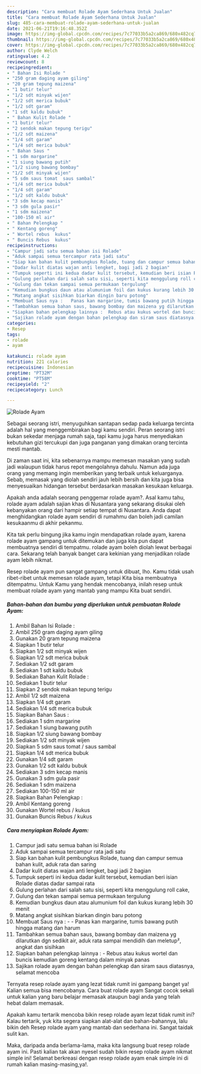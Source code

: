 ```yaml
---
description: "Cara membuat Rolade Ayam Sederhana Untuk Jualan"
title: "Cara membuat Rolade Ayam Sederhana Untuk Jualan"
slug: 485-cara-membuat-rolade-ayam-sederhana-untuk-jualan
date: 2021-06-21T19:16:48.352Z
image: https://img-global.cpcdn.com/recipes/7c77033b5a2ca869/680x482cq70/rolade-ayam-foto-resep-utama.jpg
thumbnail: https://img-global.cpcdn.com/recipes/7c77033b5a2ca869/680x482cq70/rolade-ayam-foto-resep-utama.jpg
cover: https://img-global.cpcdn.com/recipes/7c77033b5a2ca869/680x482cq70/rolade-ayam-foto-resep-utama.jpg
author: Clyde Welch
ratingvalue: 4.2
reviewcount: 8
recipeingredient:
- " Bahan Isi Rolade "
- "250 gram daging ayam giling"
- "20 gram tepung maizena"
- "1 butir telur"
- "1/2 sdt minyak wijen"
- "1/2 sdt merica bubuk"
- "1/2 sdt garam"
- "1 sdt kaldu bubuk"
- " Bahan Kulit Rolade "
- "1 butir telur"
- "2 sendok makan tepung terigu"
- "1/2 sdt maizena"
- "1/4 sdt garam"
- "1/4 sdt merica bubuk"
- " Bahan Saus "
- "1 sdm margarine"
- "1 siung bawang putih"
- "1/2 siung bawang bombay"
- "1/2 sdt minyak wijen"
- "5 sdm saus tomat  saus sambal"
- "1/4 sdt merica bubuk"
- "1/4 sdt garam"
- "1/2 sdt kaldu bubuk"
- "3 sdm kecap manis"
- "3 sdm gula pasir"
- "1 sdm maizena"
- "100-150 ml air"
- " Bahan Pelengkap "
- " Kentang goreng"
- " Wortel rebus  kukus"
- " Buncis Rebus  kukus"
recipeinstructions:
- "Campur jadi satu semua bahan isi Rolade"
- "Aduk sampai semua tercampur rata jadi satu"
- "Siap kan bahan kulit pembungkus Rolade, tuang dan campur semua bahan kulit, aduk rata dan saring"
- "Dadar kulit diatas wajan anti lengket, bagi jadi 2 bagian"
- "Tumpuk seperti ini kedua dadar kulit tersebut, kemudian beri isian Rolade diatas dadar sampai rata"
- "Gulung perlahan dari salah satu sisi, seperti kita menggulung roll cake,"
- "Gulung dan tekan sampai semua permukaan tergulung"
- "Kemudian bungkus daun atau alumunium foil dan kukus kurang lebih 30 menit"
- "Matang angkat sisihkan biarkan dingin baru potong"
- "Membuat Saus nya :   Panas kan margarine, tumis bawang putih hingga matang dan harum"
- "Tambahkan semua bahan saus, bawang bombay dan maizena yg dilarutkan dgn sedikit air, aduk rata sampai mendidih dan meletup², angkat dan sisihkan"
- "Siapkan bahan pelengkap lainnya :  Rebus atau kukus wortel dan buncis kemudian goreng kentang dalam minyak panas"
- "Sajikan rolade ayam dengan bahan pelengkap dan siram saus diatasnya, selamat mencoba"
categories:
- Resep
tags:
- rolade
- ayam

katakunci: rolade ayam 
nutrition: 221 calories
recipecuisine: Indonesian
preptime: "PT32M"
cooktime: "PT58M"
recipeyield: "2"
recipecategory: Lunch

---
```



![Rolade Ayam](https://img-global.cpcdn.com/recipes/7c77033b5a2ca869/680x482cq70/rolade-ayam-foto-resep-utama.jpg)

Sebagai seorang istri, menyuguhkan santapan sedap pada keluarga tercinta adalah hal yang menggembirakan bagi kamu sendiri. Peran seorang istri bukan sekedar menjaga rumah saja, tapi kamu juga harus menyediakan kebutuhan gizi tercukupi dan juga panganan yang dimakan orang tercinta mesti mantab.

Di zaman  saat ini, kita sebenarnya mampu memesan masakan yang sudah jadi walaupun tidak harus repot mengolahnya dahulu. Namun ada juga orang yang memang ingin memberikan yang terbaik untuk keluarganya. Sebab, memasak yang diolah sendiri jauh lebih bersih dan kita juga bisa menyesuaikan hidangan tersebut berdasarkan masakan kesukaan keluarga. 



Apakah anda adalah seorang penggemar rolade ayam?. Asal kamu tahu, rolade ayam adalah sajian khas di Nusantara yang sekarang disukai oleh kebanyakan orang dari hampir setiap tempat di Nusantara. Anda dapat menghidangkan rolade ayam sendiri di rumahmu dan boleh jadi camilan kesukaanmu di akhir pekanmu.

Kita tak perlu bingung jika kamu ingin mendapatkan rolade ayam, karena rolade ayam gampang untuk ditemukan dan juga kita pun dapat membuatnya sendiri di tempatmu. rolade ayam boleh diolah lewat berbagai cara. Sekarang telah banyak banget cara kekinian yang menjadikan rolade ayam lebih nikmat.

Resep rolade ayam pun sangat gampang untuk dibuat, lho. Kamu tidak usah ribet-ribet untuk memesan rolade ayam, tetapi Kita bisa membuatnya ditempatmu. Untuk Kamu yang hendak mencobanya, inilah resep untuk membuat rolade ayam yang mantab yang mampu Kita buat sendiri.

<!--inarticleads1-->

##### Bahan-bahan dan bumbu yang diperlukan untuk pembuatan Rolade Ayam:

1. Ambil  Bahan Isi Rolade :
1. Ambil 250 gram daging ayam giling
1. Gunakan 20 gram tepung maizena
1. Siapkan 1 butir telur
1. Siapkan 1/2 sdt minyak wijen
1. Siapkan 1/2 sdt merica bubuk
1. Sediakan 1/2 sdt garam
1. Sediakan 1 sdt kaldu bubuk
1. Sediakan  Bahan Kulit Rolade :
1. Sediakan 1 butir telur
1. Siapkan 2 sendok makan tepung terigu
1. Ambil 1/2 sdt maizena
1. Siapkan 1/4 sdt garam
1. Sediakan 1/4 sdt merica bubuk
1. Siapkan  Bahan Saus :
1. Sediakan 1 sdm margarine
1. Sediakan 1 siung bawang putih
1. Siapkan 1/2 siung bawang bombay
1. Sediakan 1/2 sdt minyak wijen
1. Siapkan 5 sdm saus tomat / saus sambal
1. Siapkan 1/4 sdt merica bubuk
1. Gunakan 1/4 sdt garam
1. Gunakan 1/2 sdt kaldu bubuk
1. Sediakan 3 sdm kecap manis
1. Gunakan 3 sdm gula pasir
1. Sediakan 1 sdm maizena
1. Sediakan 100-150 ml air
1. Siapkan  Bahan Pelengkap :
1. Ambil  Kentang goreng
1. Gunakan  Wortel rebus / kukus
1. Gunakan  Buncis Rebus / kukus




<!--inarticleads2-->

##### Cara menyiapkan Rolade Ayam:

1. Campur jadi satu semua bahan isi Rolade
1. Aduk sampai semua tercampur rata jadi satu
1. Siap kan bahan kulit pembungkus Rolade, tuang dan campur semua bahan kulit, aduk rata dan saring
1. Dadar kulit diatas wajan anti lengket, bagi jadi 2 bagian
1. Tumpuk seperti ini kedua dadar kulit tersebut, kemudian beri isian Rolade diatas dadar sampai rata
1. Gulung perlahan dari salah satu sisi, seperti kita menggulung roll cake,
1. Gulung dan tekan sampai semua permukaan tergulung
1. Kemudian bungkus daun atau alumunium foil dan kukus kurang lebih 30 menit
1. Matang angkat sisihkan biarkan dingin baru potong
1. Membuat Saus nya :  -  - Panas kan margarine, tumis bawang putih hingga matang dan harum
1. Tambahkan semua bahan saus, bawang bombay dan maizena yg dilarutkan dgn sedikit air, aduk rata sampai mendidih dan meletup², angkat dan sisihkan
1. Siapkan bahan pelengkap lainnya :  - Rebus atau kukus wortel dan buncis kemudian goreng kentang dalam minyak panas
1. Sajikan rolade ayam dengan bahan pelengkap dan siram saus diatasnya, selamat mencoba




Ternyata resep rolade ayam yang lezat tidak rumit ini gampang banget ya! Kalian semua bisa mencobanya. Cara buat rolade ayam Sangat cocok sekali untuk kalian yang baru belajar memasak ataupun bagi anda yang telah hebat dalam memasak.

Apakah kamu tertarik mencoba bikin resep rolade ayam lezat tidak rumit ini? Kalau tertarik, yuk kita segera siapkan alat-alat dan bahan-bahannya, lalu bikin deh Resep rolade ayam yang mantab dan sederhana ini. Sangat taidak sulit kan. 

Maka, daripada anda berlama-lama, maka kita langsung buat resep rolade ayam ini. Pasti kalian tak akan nyesel sudah bikin resep rolade ayam nikmat simple ini! Selamat berkreasi dengan resep rolade ayam enak simple ini di rumah kalian masing-masing,ya!.


